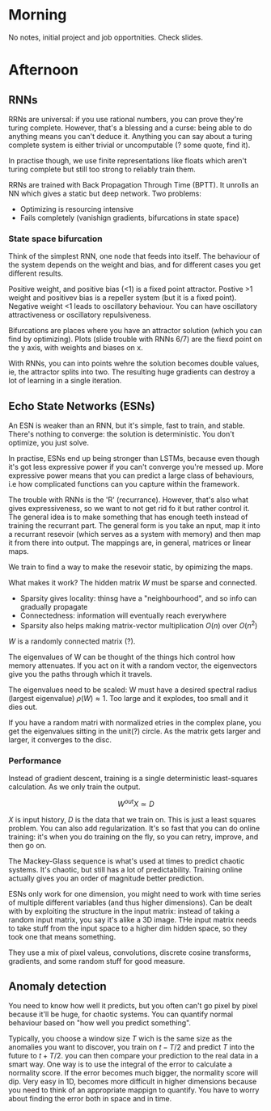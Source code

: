 # Morning

No notes, initial project and job opportnities. Check slides.

# Afternoon

## RNNs

RRNs are universal: if you use rational numbers, you can prove they're turing complete. However, that's a blessing and a curse: being able to do anything means you can't deduce it. Anything you can say about a turing complete system is either trivial or uncomputable (? some quote, find it).

In practise though, we use finite representations like floats which aren't turing complete but still too strong to reliably train them.

RRNs are trained with Back Propagation Through Time (BPTT). It unrolls an NN which gives a static but deep network. Two problems:
* Optimizing is resourcing intensive
* Fails completely (vanishign gradients, bifurcations in state space)

### State space bifurcation

Think of the simplest RNN, one node that feeds into itself. The behaviour of the system depends on the weight and bias, and for different cases you get different results.

Positive weight, and positive bias (<1) is a fixed point attractor.
Postive >1 weight and positivev bias is a repeller system (but it is a fixed point).
Negative weight <1 leads to oscillatory behaviour. You can have oscillatory attractiveness or oscillatory repulsiveness.

Bifurcations are places where you have an attractor solution (which you can find by optimizing). Plots (slide trouble with RNNs 6/7) are the fiexd point on the y axis, with weights and biases on x. 

With RNNs, you can into points wehre the solution becomes double values, ie, the attractor splits into two. The resulting huge gradients can destroy a lot of learning in a single iteration.

## Echo State Networks (ESNs)

An ESN is weaker than an RNN, but it's simple, fast to train, and stable. There's nothing to converge: the solution is deterministic. You don't optimize, you just solve.

In practise, ESNs end up being stronger than LSTMs, because even though it's got less expressive power if you can't converge you're messed up. More expressive power means that you can predict a large class of behaviours, i.e how complicated functions can you capture within the framework.

The trouble with RNNs is the 'R' (recurrance). However, that's also what gives expressiveness, so we want to not get rid fo it but rather control it. The general idea is to make something that has enough teeth instead of training the recurrant part. The general form is you take an nput, map it into a recurrant resevoir (which serves as a system with memory) and then map it from there into output. The mappings are, in general, matrices or linear maps.

We train to find a way to make the resevoir static, by opimizing the maps.

What makes it work? The hidden matrix $W$ must be sparse and connected.
* Sparsity gives locality: thinsg have a "neighbourhood", and so info can gradually propagate
* Connectedness: information will eventually reach everywhere
* Sparsity also helps making matrix-vector multiplication $O(n)$ over $O(n^2)$

$W$ is a randomly connected matrix (?).

The eigenvalues of W can be thought of the things hich control how memory attenuates. If you act on it with a random vector, the eigenvectors give you the paths through which it travels.

The eigenvalues need to be scaled: W must have a desired spectral radius (largest eigenvalue) $\rho(W) \approx 1$. Too large and it explodes, too small and it dies out.

If you have a random matri with normalized etries in the complex plane, you get the eigenvalues sitting in the unit(?) circle. As the matrix gets larger and larger, it converges to the disc.

### Performance

Instead of gradient descent, training is a single deterministic least-squares calculation. As we only train the output.

$$W^{out} X \simeq D$$

$X$ is input history, $D$ is the data that we train on. This is just a least squares problem. You can also add regularization. It's so fast that you can do online training: it's when you do training on the fly, so you can retry, improve, and then go on.

The Mackey-Glass sequence  is what's used at times to predict chaotic systems. It's chaotic, but still has a lot of predictability. Training online actually gives you an order of magnitude better prediction.

ESNs only work for one dimension, you might need to work with time series of multiple different variables (and thus higher dimensions). Can be dealt with by exploiting the structure in the input matrix: instead of taking a random input matrix, you say it's alike a 3D image. THe input matrix needs to take stuff from the input space to a higher dim hidden space, so they took one that means something. 

They use a mix of pixel valeus, convolutions, discrete cosine transforms, gradients, and some random stuff for good measure.

## Anomaly detection

You need to know how well it predicts, but you often can't go pixel by pixel because it'll be huge, for chaotic systems. You can quantify normal behaviour based on "how well you predict something".

Typically, you choose a window size $T$ wich is the same size as the anomalies you want to discover, you train on $t-T/2$ and predict $T$ into the future to $t+T/2$. you can then compare your prediction to the real data in a smart way. One way is to use the integral of the error to calculate a normality score. If the error becomes much bigger, the normality score will dip. Very easy in 1D, becomes more difficult in higher dimensions because you need to think of an appropriate mappign to quantify. You have to worry about finding the error both in space and in time.





